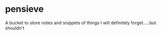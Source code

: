 # pensieve
A bucket to store notes and snippets of things I will definitely forget.....but shouldn't

